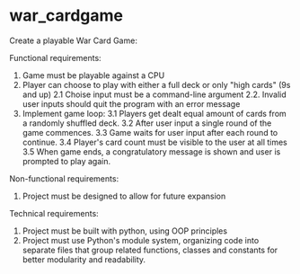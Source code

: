 # war_cardgame

Create a playable War Card Game:

Functional requirements:
1. Game must be playable against a CPU
2. Player can choose to play with either a full deck or only "high cards" (9s and up)
   2.1 Choise input must be a command-line argument
   2.2. Invalid user inputs should quit the program with an error message
3. Implement game loop:
     3.1 Players get dealt equal amount of cards from a randomly shuffled deck.
     3.2 After user input a single round of the game commences.
     3.3 Game waits for user input after each round to continue.
     3.4 Player's card count must be visible to the user at all times
     3.5 When game ends, a congratulatory message is shown and user is prompted to play again.

Non-functional requirements:
  1. Project must be designed to allow for future expansion

Technical requirements:
  1. Project must be built with python, using OOP principles
  2. Project must use Python's module system, organizing code into separate files that group
     related functions, classes and constants for better modularity and readability.
    

